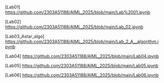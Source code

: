 [Lab01] https://github.com/2303A51188/AIML_2025/blob/main/Lab%2001.ipynb

[Lab02] https://github.com/2303A51188/AIML_2025/blob/main/Lab_02.ipynb

[Lab03_Astar_algo] https://github.com/2303A51188/AIML_2025/blob/main/Lab_2_A__algorithm.ipynb

[Lab04] https://github.com/2303A51188/AIML_2025/blob/main/Lab04.ipynb

[Lab05] https://github.com/2303A51188/AIML_2025/blob/main/Lab05.ipynb

[Lab06] https://github.com/2303A51188/AIML_2025/blob/main/Lab06.ipynb
